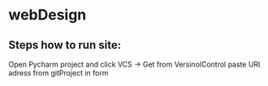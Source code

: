 # webDesign
## Steps how to run site:

Open Pycharm project and click VCS -> Get from VersinolControl 
  paste URl adress from gitProject in form
